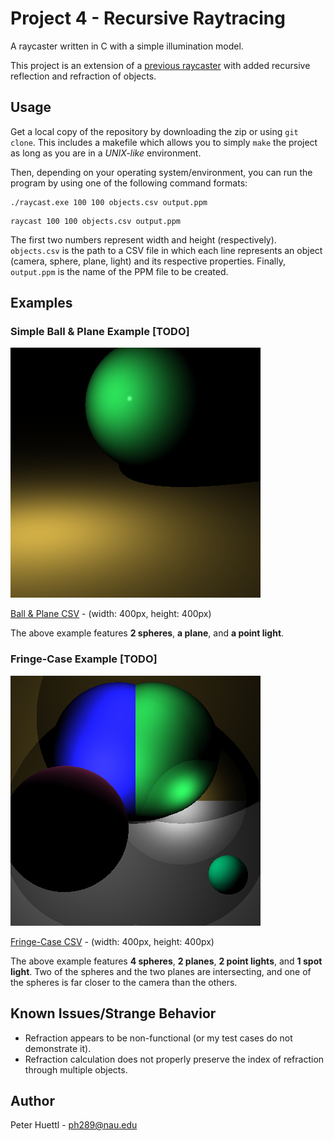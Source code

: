 # Project 4 - Recursive Raytracing

A raycaster written in C with a simple illumination model.

This project is an extension of a [previous raycaster](https://github.com/petetetete/cs430-project3) with added recursive reflection and refraction of objects.

## Usage

Get a local copy of the repository by downloading the zip or using `git clone`. This includes a makefile which allows you to simply `make` the project as long as you are in a *UNIX-like* environment.

Then, depending on your operating system/environment, you can run the program by using one of the following command formats:

```
./raycast.exe 100 100 objects.csv output.ppm
```
```
raycast 100 100 objects.csv output.ppm
```

The first two numbers represent width and height (respectively). `objects.csv` is the path to a CSV file in which each line represents an object (camera, sphere, plane, light) and its respective properties. Finally, `output.ppm` is the name of the PPM file to be created.

## Examples

### Simple Ball & Plane Example [TODO]
![Ball & Plane Image](examples/ball_plane.png)

[Ball & Plane CSV](examples/ball_plane.csv) - (width: 400px, height: 400px)

The above example features **2 spheres**, **a plane**, and **a point light**.

### Fringe-Case Example [TODO]
![Fringe-Case Image](examples/fringe.png)

[Fringe-Case CSV](examples/fringe.csv) - (width: 400px, height: 400px)

The above example features **4 spheres**, **2 planes**, **2 point lights**, and **1 spot light**. Two of the spheres and the two planes are intersecting, and one of the spheres is far closer to the camera than the others.

## Known Issues/Strange Behavior
* Refraction appears to be non-functional (or my test cases do not demonstrate it).
* Refraction calculation does not properly preserve the index of refraction through multiple objects.

## Author
Peter Huettl - [ph289@nau.edu](mailto:ph289@nau.edu)
